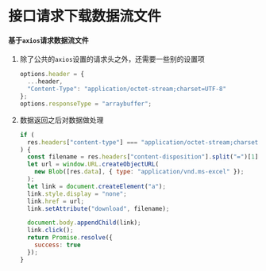 # 接口请求下载数据流文件

#### 基于`axios`请求数据流文件

1. 除了公共的`axios`设置的请求头之外，还需要一些别的设置项

   ```javascript
   options.header = {
     ...header,
     "Content-Type": "application/octet-stream;charset=UTF-8"
   };
   options.responseType = "arraybuffer";
   ```

2. 数据返回之后对数据做处理

   ```javascript
   if (
     res.headers["content-type"] === "application/octet-stream;charset=UTF-8"
   ) {
     const filename = res.headers["content-disposition"].split("=")[1];
     let url = window.URL.createObjectURL(
       new Blob([res.data], { type: "application/vnd.ms-excel" });
     );
     let link = document.createElement("a");
     link.style.display = "none";
     link.href = url;
     link.setAttribute("download", filename);

     document.body.appendChild(link);
     link.click();
     return Promise.resolve({
       success: true
     });
   }
   ```
